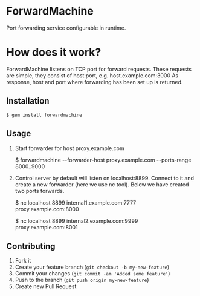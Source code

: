 # ForwardMachine

Port forwarding service configurable in runtime.

# How does it work?

ForwardMachine listens on TCP port for forward requests.
These requests are simple, they consist of host:port, e.g. host.example.com:3000
As response, host and port where forwarding has been set up is returned.

## Installation

    $ gem install forwardmachine

## Usage

1. Start forwarder for host proxy.example.com

    $ forwardmachine --forwarder-host proxy.example.com --ports-range 8000..9000

2. Control server by default will listen on localhost:8899.
Connect to it and create a new forwarder (here we use nc tool).
Below we have created two ports forwards.

    $ nc localhost 8899
    internal1.example.com:7777
    proxy.example.com:8000

    $ nc localhost 8899
    internal2.example.com:9999
    proxy.example.com:8001

## Contributing

1. Fork it
2. Create your feature branch (`git checkout -b my-new-feature`)
3. Commit your changes (`git commit -am 'Added some feature'`)
4. Push to the branch (`git push origin my-new-feature`)
5. Create new Pull Request
